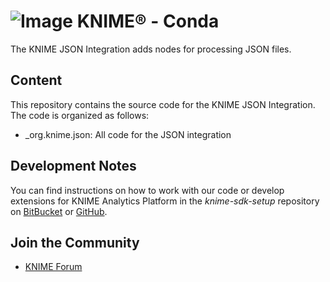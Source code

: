# ![Image](https://www.knime.com/files/knime_logo_github_40x40_4layers.png) KNIME® - Conda

The KNIME JSON Integration adds nodes for processing JSON files.

## Content

This repository contains the source code for the KNIME JSON Integration.
The code is organized as follows:

* _org.knime.json: All code for the JSON integration

## Development Notes

You can find instructions on how to work with our code or develop extensions for KNIME Analytics Platform in the _knime-sdk-setup_ repository on [BitBucket](https://bitbucket.org/KNIME/knime-sdk-setup) or [GitHub](http://github.com/knime/knime-sdk-setup).

## Join the Community

* [KNIME Forum](https://forum.knime.com/)

